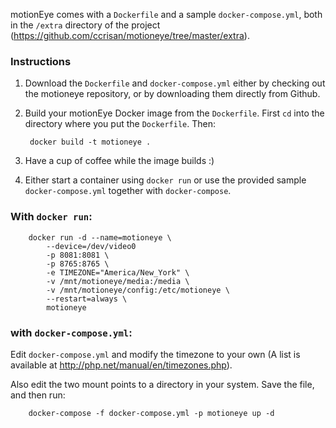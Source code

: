 motionEye comes with a `Dockerfile` and a sample `docker-compose.yml`, both in the `/extra` directory of the project (https://github.com/ccrisan/motioneye/tree/master/extra).

### Instructions
1. Download the `Dockerfile` and `docker-compose.yml` either by checking out the motioneye repository, or by downloading them directly from Github.

2. Build your motionEye Docker image from the `Dockerfile`. First `cd` into the directory where you put the `Dockerfile`. Then:

        docker build -t motioneye .

3. Have a cup of coffee while the image builds :)

4. Either start a container using `docker run` or use the provided sample `docker-compose.yml` together with `docker-compose`.

### With `docker run`:

        docker run -d --name=motioneye \
            --device=/dev/video0
            -p 8081:8081 \
            -p 8765:8765 \
            -e TIMEZONE="America/New_York" \
            -v /mnt/motioneye/media:/media \
            -v /mnt/motioneye/config:/etc/motioneye \
            --restart=always \
            motioneye

### with `docker-compose.yml`:

Edit `docker-compose.yml` and modify the timezone to your own (A list is available at http://php.net/manual/en/timezones.php).

Also edit the two mount points to a directory in your system. Save the file, and then run:

        docker-compose -f docker-compose.yml -p motioneye up -d

